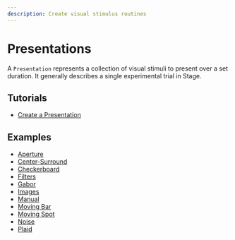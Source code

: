 ```yaml
---
description: Create visual stimulus routines
---
```


# Presentations

A `Presentation` represents a collection of visual stimuli to present over a set duration. It generally describes a single experimental trial in Stage.

## Tutorials
<ul class="list-unstyled">
<li><a href="Create-a-Presentation">Create a Presentation</a></li>
</ul>

## Examples
<ul class="list-unstyled">
<li><a href="https://github.com/Stage-VSS/stage/blob/master/src/main/matlab/%2Bstage/%2Bdemos/aperture.m">Aperture</a></li>
<li><a href="https://github.com/Stage-VSS/stage/blob/master/src/main/matlab/%2Bstage/%2Bdemos/centerSurround.m">Center-Surround</a></li>
<li><a href="https://github.com/Stage-VSS/stage/blob/master/src/main/matlab/%2Bstage/%2Bdemos/checkerboard.m">Checkerboard</a></li>
<li><a href="https://github.com/Stage-VSS/stage/blob/master/src/main/matlab/%2Bstage/%2Bdemos/filters.m">Filters</a></li>
<li><a href="https://github.com/Stage-VSS/stage/blob/master/src/main/matlab/%2Bstage/%2Bdemos/gabor.m">Gabor</a></li>
<li><a href="https://github.com/Stage-VSS/stage/blob/master/src/main/matlab/%2Bstage/%2Bdemos/images.m">Images</a></li>
<li><a href="https://github.com/Stage-VSS/stage/blob/master/src/main/matlab/%2Bstage/%2Bdemos/manual.m">Manual</a></li>
<li><a href="https://github.com/Stage-VSS/stage/blob/master/src/main/matlab/%2Bstage/%2Bdemos/movingBar.m">Moving Bar</a></li>
<li><a href="https://github.com/Stage-VSS/stage/blob/master/src/main/matlab/%2Bstage/%2Bdemos/movingSpot.m">Moving Spot</a></li>
<li><a href="https://github.com/Stage-VSS/stage/blob/master/src/main/matlab/%2Bstage/%2Bdemos/noise.m">Noise</a></li>
<li><a href="https://github.com/Stage-VSS/stage/blob/master/src/main/matlab/%2Bstage/%2Bdemos/plaid.m">Plaid</a></li>
</ul>
